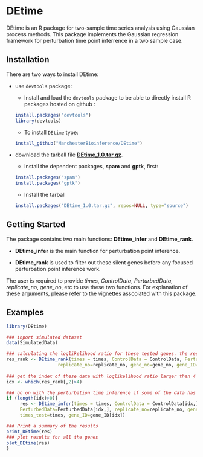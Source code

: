# DEtime
DEtime is an R package for two-sample time series analysis using Gaussian process methods. 
This package implements the Gaussian regression framework for perturbation time point inferrence in a two sample case. 

## Installation

There are two ways to install DEtime:
* use `devtools` package: 
  + Install and load the `devtools` package to be able to directly install R packages hosted on github :

   ```R
   install.packages("devtools")
   library(devtools)
   ```
  + To install `DEtime` type:

   ```R
   install_github("ManchesterBioinference/DEtime")
   ```

* download the tarball file [**DEtime_1.0.tar.gz**](https://github.com/ManchesterBioinference/DEtime/blob/master/DEtime_1.0.tar.gz). 
  + Install the dependent packages, **spam** and **gptk**, first:
  ```R
  install.packages("spam")
  install.packages("gptk")
  ```
  
  + Install the tarball
   ```R
   install.packages("DEtime_1.0.tar.gz", repos=NULL, type="source")
   ```

## Getting Started
The package contains two main functions: **DEtime_infer** and **DEtime_rank**. 

* **DEtime_infer** is the main function for perturbation point inference.

* **DEtime_rank** is used to filter out these silent genes before any focused perturbation point inference work. 

The user is required to provide _times_, _ControlData_, _PerturbedData_, _replicate_no_, _gene_no_, etc to use
these two functions. For explanation of these arguments, please refer to the 
[vignettes](https://github.com/ManchesterBioinference/DEtime/tree/master/vignettes/vignettes.pdf) asscoiated with this package.

## Examples

```R
library(DEtime)

### inport simulated dataset
data(SimulatedData)

### calculating the loglikelihood ratio for these tested genes. the result is saved into DEtime_rank.txt
res_rank <- DEtime_rank(times = times, ControlData = ControlData, PerturbedData=PerturbedData,
                   replicate_no=replicate_no, gene_no=gene_no, gene_ID=gene_ID, savefile=TRUE)
 
### get the index of these data with loglikelihood ratio larger than 4
idx <- which(res_rank[,2]>4)

### go on with the perturbation time inference if some of the data has passed the threshould test 
if (length(idx)>0){
     res <- DEtime_infer(times = times, ControlData = ControlData[idx,], 
     PerturbedData=PerturbedData[idx,], replicate_no=replicate_no, gene_no=length(idx), 
     times_test=times, gene_ID=gene_ID[idx])

### Print a summary of the results
print_DEtime(res)
### plot results for all the genes
plot_DEtime(res)
}
```
